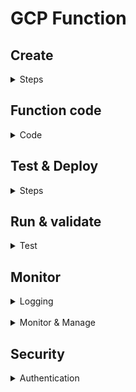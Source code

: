 # GCP Function

## Create

<details>
<summary>Steps</summary>

1. Login to a porovisioned Google Cloud Console acct
2. In search bar, search for Functions > select "Cloud Run Functions"
3. Select "Write a function"
4. Select "Use an inline editor to create a function"
    - This s simple function, so docker creation and artifact registry is not needed.
    - Github connection is also not needed.
5. Configure the function to basics for this function: Python, and basic setup.

</details>

## Function code

<details>
<summary>Code</summary>

```bash
import functions_framework

@functions_framework.http
def hba1c(request):
    request_args = request.args
    request_json = request.get_json(silent=True)

    if request_args and 'hba1c' in request_args:
        hba1c_str = request_args['hba1c']
    elif request_json and 'hba1c' in request_json:
        hba1c_str = request_json['hba1c']
    else:
        hba1c_str = None

    try:
        hba1c = float(hba1c_str) if hba1c_str else None
    except ValueError:
        hba1c = None

    if hba1c is not None:
        if hba1c < 5.7:
            status = "NORMAL (You Are Free From Diabetes)"
        elif 5.7 <= hba1c <= 6.4:
            status = "You Are Prediabetic"
        else:
            status = "ABNORMAL (You Have Diabetes)"
        message = f"Your HbA1c level is {hba1c}%. Which means \n{status}"
    else:
        message = (
            "This HTTP triggered function executed successfully.\n"
            "Enter a 'hba1c' value in the query string or request body to receive an interpretation."
        )

    return message
```
</details>

## Test & Deploy

<details>
<summary>Steps</summary>

<br />

> Function Console 

<br />

<img src="./gcp_images/g3functioncode.png" alt="Function Source Code" width="600">

<br />

> Function Test 

<br />

<img src="./gcp_images/g4.1test_service.png" alt="Test" width="500">

<br />

> Function CLI Test

<br />

<img src="./gcp_images/g5test_cli.png" alt="Test CLE" width="700">

<br />

> URL deployed

<br />

<img src="./gcp_images/g4urldeployed.png" alt="URL deployed" width="700">

<br />

</details>

## Run & validate

<details>
<summary>Test</summary>

<br />

> GCP CLI run

<br />

<img src="./gcp_images/g5test_cli.png" alt="CLI run" width="700">

<br />

> URL run

<br />

<img src="./gcp_images/g5url_testresponse.png" alt="URL run" width="500">

<br />

> Google Colab Run with **REQUESTS INVOCATION CODE**

<br />

<img src="./gcp_images/g6colab_run.png" alt="Colab run" width="700">

</details>

## Monitor

<details>
<summary>Logging</summary>

<br />

> Function log

<br />

<img src="./gcp_images/g8logs.png" alt="Function log" width="700">

<br />

> Logs explorere with Gemini

<br />

<img src="./gcp_images/g7logging_withgemini.png" alt="Colab run" width="700">

<br />

> Recent Logs

<br />

<img src="./gcp_images/g9logrecent.png" alt="Colab run" width="700">

</details>

<br />

<details>
<summary>Monitor & Manage</summary>

<br />

> Synthetic monitoring

<br />

<img src="./gcp_images/g10synthetic_monitoring.png" alt="Function log" width="700">

<br />

> YAML mannual configuration

<br />

<img src="./gcp_images/g11yaml_manuallyconfigure.png" alt="Function log" width="700">

<br />

> YAML metadata

<br />

<img src="./gcp_images/g12yaml_metadata.png" alt="Function log" width="700">

<br />

> YAML container data

<br />

<img src="./gcp_images/g13yaml_containersdata.png" alt="Function log" width="700">

<br />

> YAML traffic

<br />

<img src="./gcp_images/g14yaml_traffic_etc..png" alt="Function log" width="400">

<br />

> Revisions > Account

<br />

<img src="./gcp_images/g16revisions_account.png" alt="Function log" width="700">

<br />

> Observability > Annotations

<br />

<img src="./gcp_images/g17observability_annotations.png" alt="Observability > Annotations" width="700">

</details>

## Security

<details>
<summary>Authentication</summary>

<br />

> Both Azure and GCP have options to authenticate; Where Auzre has it by default, GCP has open-access by default. This can be toggled either way in both.

<br />

<img src="./gcp_images/g15security_auth.png" alt="Function log" width="700">

</details>